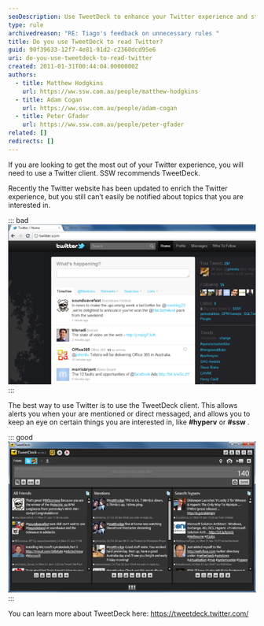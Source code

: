 ```yaml
---
seoDescription: Use TweetDeck to enhance your Twitter experience and stay notified about topics you're interested in, such as #hyperv or #ssw.
type: rule
archivedreason: "RE: Tiago's feedback on unnecessary rules "
title: Do you use TweetDeck to read Twitter?
guid: 90f39633-12f7-4e81-91d2-c2360dcd95e6
uri: do-you-use-tweetdeck-to-read-twitter
created: 2011-01-31T00:44:04.0000000Z
authors:
  - title: Matthew Hodgkins
    url: https://ww.ssw.com.au/people/matthew-hodgkins
  - title: Adam Cogan
    url: https://ww.ssw.com.au/people/adam-cogan
  - title: Peter Gfader
    url: https://ww.ssw.com.au/people/peter-gfader
related: []
redirects: []
---
```


If you are looking to get the most out of your Twitter experience, you will need to use a Twitter client. SSW recommends TweetDeck.

<!--endintro-->

Recently the Twitter website has been updated to enrich the Twitter experience, but you still can’t easily be notified about topics that you are interested in.

::: bad
![Bad Example: Using the Twitter webpage is not the best way to use Twitter](twitter-webpage.png)
:::

The best way to use Twitter is to use the TweetDeck client. This allows alerts you when your are mentioned or direct messaged, and allows you to keep an eye on certain things you are interested in, like **#hyperv** or **#ssw** .

::: good
![Good Example : Using TweetDeck gives you a dashboard to follow topics you are interested in](twitter-tweetdeck.png)
:::

You can learn more about TweetDeck here: https://tweetdeck.twitter.com/
